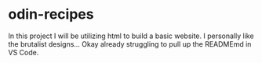# odin-recipes
In this project I will be utilizing html to build a basic website. I personally like the brutalist designs...
Okay already struggling to pull up the READMEmd in VS Code.
